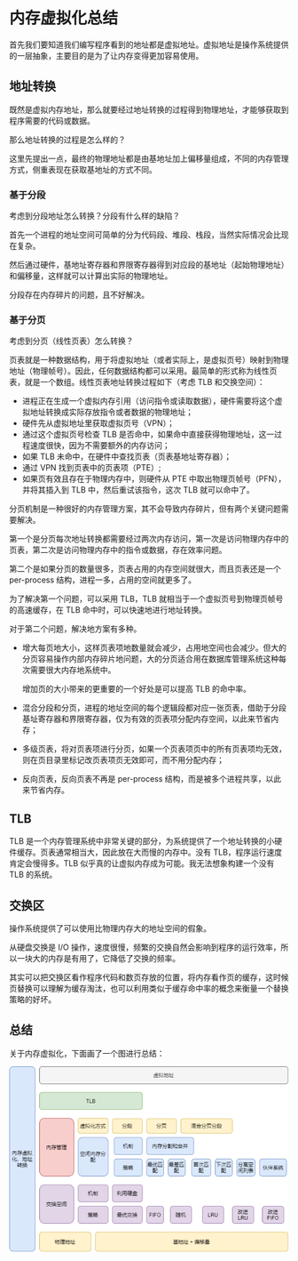 # 内存虚拟化总结

首先我们要知道我们编写程序看到的地址都是虚拟地址。虚拟地址是操作系统提供的一层抽象，主要目的是为了让内存变得更加容易使用。

## 地址转换

既然是虚拟内存地址，那么就要经过地址转换的过程得到物理地址，才能够获取到程序需要的代码或数据。

那么地址转换的过程是怎么样的？

这里先提出一点，最终的物理地址都是由基地址加上偏移量组成，不同的内存管理方式，侧重表现在获取基地址的方式不同。

### 基于分段

考虑到分段地址怎么转换？分段有什么样的缺陷？

首先一个进程的地址空间可简单的分为代码段、堆段、栈段，当然实际情况会比现在复杂。

然后通过硬件，基地址寄存器和界限寄存器得到对应段的基地址（起始物理地址）和偏移量，这样就可以计算出实际的物理地址。

分段存在内存碎片的问题，且不好解决。

### 基于分页

考虑到分页（线性页表）怎么转换？

页表就是一种数据结构，用于将虚拟地址（或者实际上，是虚拟页号）映射到物理地址（物理帧号）。因此，任何数据结构都可以采用。最简单的形式称为线性页表，就是一个数组。线性页表地址转换过程如下（考虑 TLB 和交换空间）：

- 进程正在生成一个虚拟内存引用（访问指令或读取数据），硬件需要将这个虚拟地址转换成实际存放指令或者数据的物理地址；
- 硬件先从虚拟地址里获取虚拟页号（VPN）；
- 通过这个虚拟页号检查 TLB 是否命中，如果命中直接获得物理地址，这一过程速度很快，因为不需要额外的内存访问；
- 如果 TLB 未命中，在硬件中查找页表（页表基地址寄存器）；
- 通过 VPN 找到页表中的页表项（PTE）;
- 如果页有效且存在于物理内存中，则硬件从 PTE 中取出物理页帧号（PFN），并将其插入到 TLB 中，然后重试该指令，这次 TLB 就可以命中了。



分页机制是一种很好的内存管理方案，其不会导致内存碎片，但有两个关键问题需要解决。

第一个是分页每次地址转换都需要经过两次内存访问，第一次是访问物理内存中的页表，第二次是访问物理内存中的指令或数据，存在效率问题。

第二个是如果分页的数量很多，页表占用的内存空间就很大，而且页表还是一个 per-process 结构，进程一多，占用的空间就更多了。

为了解决第一个问题，可以采用 TLB，TLB 就相当于一个虚拟页号到物理页帧号的高速缓存，在 TLB 命中时，可以快速地进行地址转换。

对于第二个问题，解决地方案有多种。

- 增大每页地大小，这样页表项地数量就会减少，占用地空间也会减少。但大的分页容易操作内部内存碎片地问题，大的分页适合用在数据库管理系统这种每次需要很大内存地系统中。

  增加页的大小带来的更重要的一个好处是可以提高 TLB 的命中率。

- 混合分段和分页，进程的地址空间的每个逻辑段都对应一张页表，借助于分段基址寄存器和界限寄存器，仅为有效的页表项分配内存空间，以此来节省内存；

- 多级页表，将对页表项进行分页，如果一个页表项页中的所有页表项均无效，则在页目录里标记改页表项页无效即可，而不用分配内存；

- 反向页表，反向页表不再是 per-process 结构，而是被多个进程共享，以此来节省内存。

## TLB

TLB 是一个内存管理系统中非常关键的部分，为系统提供了一个地址转换的小硬件缓存。页表通常相当大，因此放在大而慢的内存中。没有 TLB，程序运行速度肯定会慢得多。TLB 似乎真的让虚拟内存成为可能。我无法想象构建一个没有 TLB 的系统。

## 交换区

操作系统提供了可以使用比物理内存大的地址空间的假象。

从硬盘交换是 I/O 操作，速度很慢，频繁的交换自然会影响到程序的运行效率，所以一块大的内存是有用了，它降低了交换的频率。

其实可以把交换区看作程序代码和数页存放的位置，将内存看作页的缓存，这时候页替换可以理解为缓存淘汰，也可以利用类似于缓存命中率的概念来衡量一个替换策略的好坏。

## 总结

关于内存虚拟化，下面画了一个图进行总结：

![](../images/3.12-1-内存虚拟化.png)





